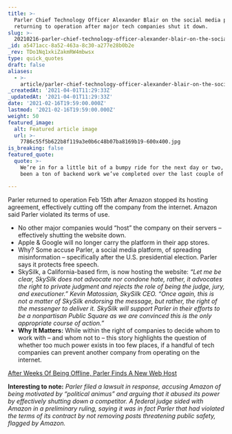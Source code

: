 ```yaml
---
title: >-
  Parler Chief Technology Officer Alexander Blair on the social media platform
  returning to operation after major tech companies shut it down.
slug: >-
  20210216-parler-chief-technology-officer-alexander-blair-on-the-social-media-platform-returning-to
_id: a5471acc-8a52-463a-8c30-a277e28b0b2e
_rev: TDo1Nq1xkiZakmRW4mbwsx
type: quick_quotes
draft: false
aliases:
  - >-
    article/parler-chief-technology-officer-alexander-blair-on-the-social-media-platform-returning-to-operation-after-major-tech-companies-shut-it-down/
_createdAt: '2021-04-01T11:29:33Z'
_updatedAt: '2021-04-01T11:29:33Z'
date: '2021-02-16T19:59:00.000Z'
lastmod: '2021-02-16T19:59:00.000Z'
weight: 50
featured_image:
  alt: Featured article image
  url: >-
    7786c55f5b622b8f119a3e0b6c48b07ba8169b19-600x400.jpg
is_breaking: false
featured_quote:
  quote: >-
    We’re in for a little bit of a bumpy ride for the next day or two, there’s
    been a ton of backend work we’ve completed over the last couple of weeks.

---
```

Parler returned to operation Feb 15th after Amazon stopped its hosting agreement, effectively cutting off the company from the internet. Amazon said Parler violated its terms of use.

* No other major companies would “host” the company on their servers – effectively shutting the website down.
* Apple & Google will no longer carry the platform in their app stores.
* Why? Some accuse Parler, a social media platform, of spreading misinformation – specifically after the U.S. presidential election. Parler says it protects free speech.
* SkySilk, a California-based firm, is now hosting the website: _“Let me be clear, SkySilk does not advocate nor condone hate, rather, it advocates the right to private judgment and rejects the role of being the judge, jury, and executioner.” Kevin Matossian, SkySilk CEO. “Once again, this is not a matter of SkySilk endorsing the message, but rather, the right of the messenger to deliver it. SkySilk will support Parler in their efforts to be a nonpartisan Public Square as we are convinced this is the only appropriate course of action.”_
* **Why It Matters:** While within the right of companies to decide whom to work with – and whom not to – this story highlights the question of whether too much power exists in too few places, if a handful of tech companies can prevent another company from operating on the internet.

[After Weeks Of Being Offline, Parler Finds A New Web Host](https://www.npr.org/2021/02/15/968116346/after-weeks-of-being-off-line-parler-finds-a-new-web-host)

**Interesting to note:** _Parler filed a lawsuit in response, accusing Amazon of being motivated by “political animus” and arguing that it abused its power by effectively shutting down a competitor. A federal judge sided with Amazon in a preliminary ruling, saying it was in fact Parler that had violated the terms of its contract by not removing posts threatening public safety, flagged by Amazon._